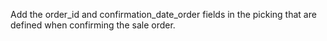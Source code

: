 Add the order_id and confirmation_date_order fields in the picking that are defined when confirming the sale order.
